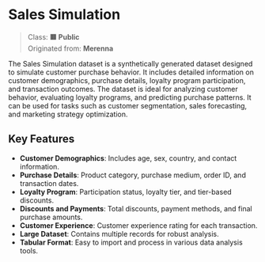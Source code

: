 # Sales Simulation

> Class: **🟥 Public**  
> Originated from: **Merenna**

The Sales Simulation dataset is a synthetically generated dataset designed to simulate customer purchase behavior. It includes detailed information on customer demographics, purchase details, loyalty program participation, and transaction outcomes. The dataset is ideal for analyzing customer behavior, evaluating loyalty programs, and predicting purchase patterns. It can be used for tasks such as customer segmentation, sales forecasting, and marketing strategy optimization.

## Key Features
- **Customer Demographics**: Includes age, sex, country, and contact information.
- **Purchase Details**: Product category, purchase medium, order ID, and transaction dates.
- **Loyalty Program**: Participation status, loyalty tier, and tier-based discounts.
- **Discounts and Payments**: Total discounts, payment methods, and final purchase amounts.
- **Customer Experience**: Customer experience rating for each transaction.
- **Large Dataset**: Contains multiple records for robust analysis.
- **Tabular Format**: Easy to import and process in various data analysis tools.
